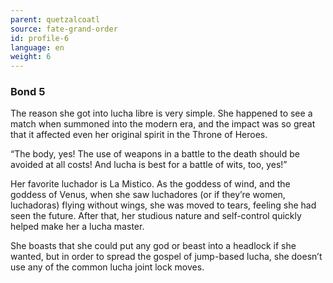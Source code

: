 ```yaml
---
parent: quetzalcoatl
source: fate-grand-order
id: profile-6
language: en
weight: 6
---
```


### Bond 5

The reason she got into lucha libre is very simple.
She happened to see a match when summoned into the modern era, and the impact was so great that it affected even her original spirit in the Throne of Heroes.

“The body, yes! The use of weapons in a battle to the death should be avoided at all costs!
And lucha is best for a battle of wits, too, yes!”

Her favorite luchador is La Mistico.
As the goddess of wind, and the goddess of Venus, when she saw luchadores (or if they’re women, luchadoras) flying without wings, she was moved to tears, feeling she had seen the future.
After that, her studious nature and self-control quickly helped make her a lucha master.

She boasts that she could put any god or beast into a headlock if she wanted, but in order to spread the gospel of jump-based lucha, she doesn’t use any of the common lucha joint lock moves.
